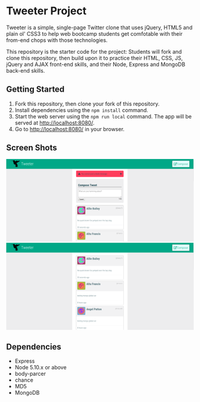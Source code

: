 # Tweeter Project

Tweeter is a simple, single-page Twitter clone that uses jQuery, HTML5 and plain ol' CSS3 to help web bootcamp students get comfotable with their from-end chops with those technologies.

This repository is the starter code for the project: Students will fork and clone this repository, then build upon it to practice their HTML, CSS, JS, jQuery and AJAX front-end skills, and their Node, Express and MongoDB back-end skills.

## Getting Started

1. Fork this repository, then clone your fork of this repository.
2. Install dependencies using the `npm install` command.
3. Start the web server using the `npm run local` command. The app will be served at <http://localhost:8080/>.
4. Go to <http://localhost:8080/> in your browser.

## Screen Shots
!["Screenshor of tweet compose box"](https://github.com/jlum07/tweeter/blob/master/docs/tweet-box.png)
!["Screenshot of tweets"](https://github.com/jlum07/tweeter/blob/master/docs/tweets.png)

## Dependencies

- Express
- Node 5.10.x or above
- body-parcer
- chance
- MD5
- MongoDB
